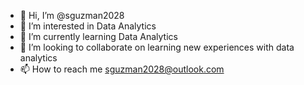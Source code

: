 - 👋 Hi, I’m @sguzman2028
- 👀 I’m interested in Data Analytics
- 🌱 I’m currently learning Data Analytics
- 💞️ I’m looking to collaborate on learning new experiences with data analytics 
- 📫 How to reach me sguzman2028@outlook.com

<!---
sguzman2028/sguzman2028 is a ✨ special ✨ repository because its `README.md` (this file) appears on your GitHub profile.
You can click the Preview link to take a look at your changes.
--->
